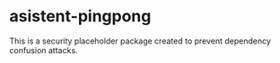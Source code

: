 # asistent-pingpong

This is a security placeholder package created to prevent dependency confusion attacks.